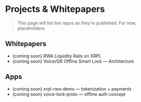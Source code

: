 # Projects & Whitepapers

> This page will list live repos as they’re published. For now, placeholders:

## Whitepapers
- (coming soon) RWA Liquidity Rails on XRPL
- (coming soon) Voice/QR Offline Smart Lock — Architecture

## Apps
- (coming soon) xrpl-rwa-demo — tokenization + payments
- (coming soon) voice-lock-proto — offline auth concept
